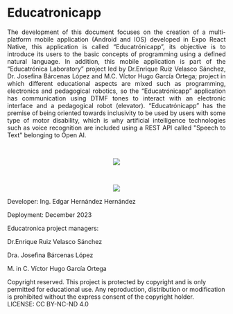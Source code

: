 # Educatronicapp
<p align="justify">
The development of this document focuses on the creation of a multi-platform mobile application (Android and IOS) developed in Expo React Native, this application is called “Educatrónicapp”, its objective is to introduce its users to the basic concepts of programming using a defined natural language. In addition, this mobile application is part of the “Educatrónica Laboratory” project led by Dr.Enrique Ruiz Velasco Sánchez, Dr. Josefina Bárcenas López and M.C. Víctor Hugo García Ortega; project in which different educational aspects are mixed such as programming, electronics and pedagogical robotics, so the “Educatrónicapp” application has communication using DTMF tones to interact with an electronic interface and a pedagogical robot (elevator).
“Educatrónicapp” has the premise of being oriented towards inclusivity to be used by users with some type of motor disability, which is why artificial intelligence technologies such as voice recognition are included using a REST API called "Speech to Text" belonging to Open AI.
</p>
<br>
<p align="center">
<img src="https://github.com/EdgarHdzHdz17/Educatronicapp/assets/47467891/e9a81085-26b7-4164-8d02-6a3c28316949">
</p>
<br>
<p align="center">
<img src="https://github.com/EdgarHdz17/Educatronicapp/assets/47467891/e2fccb1e-1696-499c-bec3-c32e3958f51d">
</p>

Developer: Ing. Edgar Hernández Hernández<br>

Deployment: December 2023<br>

Educatronica project managers:<br>

Dr.Enrique Ruiz Velasco Sánchez<br>

Dra. Josefina Bárcenas López<br>

M. in C. Víctor Hugo García Ortega<br>

Copyright reserved. This project is protected by copyright and is only permitted for educational use. Any reproduction, distribution or modification is prohibited without the express consent of the copyright holder.<br>
LICENSE: CC BY-NC-ND 4.0


